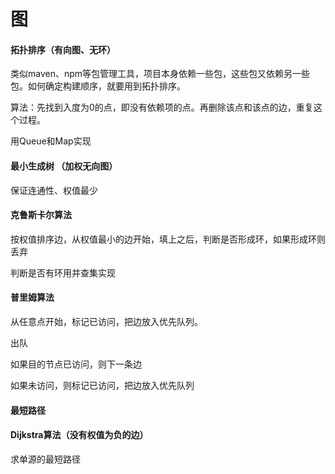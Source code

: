 # 图

#### 拓扑排序（有向图、无环）

类似maven、npm等包管理工具，项目本身依赖一些包，这些包又依赖另一些包。如何确定构建顺序，就要用到拓扑排序。

算法：先找到入度为0的点，即没有依赖项的点。再删除该点和该点的边，重复这个过程。

用Queue和Map实现

#### 最小生成树 （加权无向图）

保证连通性、权值最少

#### 克鲁斯卡尔算法 

按权值排序边，从权值最小的边开始，填上之后，判断是否形成环，如果形成环则丢弃

判断是否有环用并查集实现

#### 普里姆算法

从任意点开始，标记已访问，把边放入优先队列。

出队

如果目的节点已访问，则下一条边

如果未访问，则标记已访问，把边放入优先队列

#### 最短路径

#### Dijkstra算法（没有权值为负的边）

求单源的最短路径